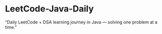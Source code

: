# LeetCode-Java-Daily
“Daily LeetCode + DSA learning journey in Java — solving one problem at a time.”

